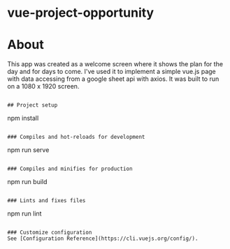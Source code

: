 # vue-project-opportunity

# About

This app was created as a welcome screen where it shows the plan for the day and for days to come. I've used it to implement a simple vue.js page with data accessing from a google sheet api with axios. It was built to run on a 1080 x 1920 screen.
```

## Project setup
```
npm install
```

### Compiles and hot-reloads for development
```
npm run serve
```

### Compiles and minifies for production
```
npm run build
```

### Lints and fixes files
```
npm run lint
```

### Customize configuration
See [Configuration Reference](https://cli.vuejs.org/config/).
